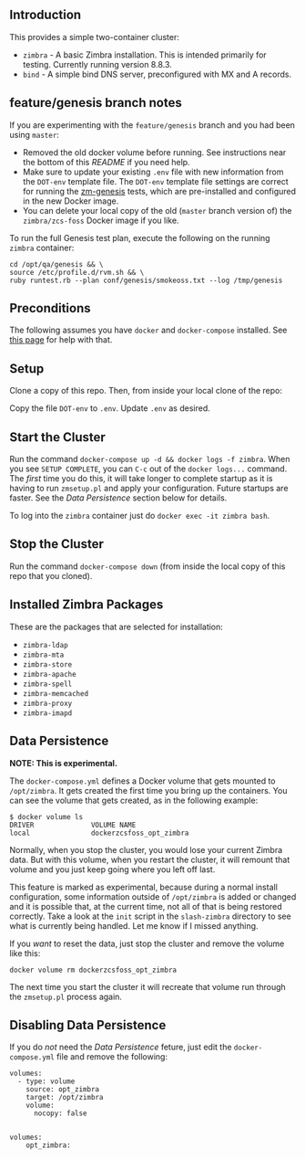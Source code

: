 ## Introduction

This provides a simple two-container cluster:

- `zimbra` - A basic Zimbra installation. This is intended primarily for testing.  Currently running version 8.8.3.
- `bind` - A simple bind DNS server, preconfigured with MX and A records.

## feature/genesis branch notes

If you are experimenting with the `feature/genesis` branch and you had been using `master`:

* Removed the old docker volume before running. See instructions near the bottom of this _README_ if you need help.
* Make sure to update your existing `.env` file with new information from the `DOT-env` template file. The `DOT-env` template file settings are correct for running the [zm-genesis](https://github.com/Zimbra/zm-genesis) tests, which are pre-installed and configured in the new Docker image.
* You can delete your local copy of the old (`master` branch version of) the `zimbra/zcs-foss` Docker image if you like.

To run the full Genesis test plan, execute the following on the running `zimbra` container:

    cd /opt/qa/genesis && \
    source /etc/profile.d/rvm.sh && \
    ruby runtest.rb --plan conf/genesis/smokeoss.txt --log /tmp/genesis

## Preconditions

The following assumes you have `docker` and `docker-compose` installed.  See [this page](https://github.com/Zimbra/docker-zcs-dev-machine) for help with that.

## Setup

Clone a copy of this repo. Then, from inside your local clone of the repo:

Copy the file `DOT-env` to `.env`.  Update `.env` as desired.

## Start the Cluster

Run the command `docker-compose up -d && docker logs -f zimbra`. When you see `SETUP COMPLETE`, you can `C-c` out of the `docker logs...` command. The _first_ time you do this, it will take longer to complete startup as it is having to run `zmsetup.pl` and apply your configuration.  Future startups are faster.  See the _Data Persistence_ section below for details.

To log into the `zimbra` container just do `docker exec -it zimbra bash`.

## Stop the Cluster

Run the command `docker-compose down` (from inside the local copy of this repo that you cloned).

## Installed Zimbra Packages

These are the packages that are selected for installation:

- `zimbra-ldap`
- `zimbra-mta`
- `zimbra-store`
- `zimbra-apache`
- `zimbra-spell`
- `zimbra-memcached`
- `zimbra-proxy`
- `zimbra-imapd`

## Data Persistence

**NOTE: This is experimental.**

The `docker-compose.yml` defines a Docker volume that gets mounted to `/opt/zimbra`.  It gets created the first time you bring up the containers.  You can see the volume that gets created, as in the following example:

    $ docker volume ls
    DRIVER              VOLUME NAME
    local               dockerzcsfoss_opt_zimbra

Normally, when you stop the cluster, you would lose your current Zimbra data. But with this volume, when you restart the cluster, it will remount that volume and you just keep going where you left off last.

This feature is marked as experimental, because during a normal install configuration, some information outside of `/opt/zimbra` is added or changed and it is possible that, at the current time, not all of that is being restored correctly.  Take a look at the `init` script in the `slash-zimbra` directory to see what is currently being handled.  Let me know if I missed anything.

If you _want_ to reset the data, just stop the cluster and remove the volume like this:

	docker volume rm dockerzcsfoss_opt_zimbra

The next time you start the cluster it will recreate that volume run through the `zmsetup.pl` process again.

## Disabling Data Persistence

If you do _not_ need the _Data Persistence_ feture, just edit the `docker-compose.yml` file and remove the following:


    volumes:
      - type: volume
        source: opt_zimbra
        target: /opt/zimbra
        volume:
          nocopy: false


    volumes:
        opt_zimbra:


